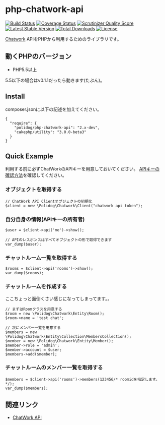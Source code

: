 php-chatwork-api
================

[![Build Status](https://travis-ci.org/polidog/php-chatwork-api.png?branch=develop)](https://travis-ci.org/polidog/php-chatwork-api)
[![Coverage Status](https://img.shields.io/coveralls/polidog/php-chatwork-api.svg)](https://coveralls.io/r/polidog/php-chatwork-api?branch=master)
[![Scrutinizer Quality Score](https://scrutinizer-ci.com/g/polidog/php-chatwork-api/badges/quality-score.png?s=56ea782f70ecfbe3de485e4be2a2c585455e44e3)](https://scrutinizer-ci.com/g/polidog/php-chatwork-api/)
[![Latest Stable Version](https://poser.pugx.org/polidog/php-chatwork-api/v/stable.svg)](https://packagist.org/packages/polidog/php-chatwork-api)
[![Total Downloads](https://poser.pugx.org/polidog/php-chatwork-api/downloads.svg)](https://packagist.org/packages/polidog/php-chatwork-api)
[![License](https://poser.pugx.org/polidog/php-chatwork-api/license.svg)](https://packagist.org/packages/polidog/php-chatwork-api)

[Chatwork](http://www.chatwork.com/ja/) APIをPHPから利用するためのライブラリです。

## 動くPHPのバージョン
- PHP5.5以上

5.5以下の場合はv0.1.1だったら動きます(たぶん)。


## Install

composer.jsonに以下の記述を加えてください。

```
{
  "require": {
    "polidog/php-chatwork-api": "2.x-dev",
    "cakephp/utility": "3.0.0-beta3"
  }
}
```


## Quick Example

利用する前に必ずChatWorkのAPIキーを用意しておいてください。
[APIキーの確認方法](http://developer.chatwork.com/ja/authenticate.html)を確認してください。

### オブジェクトを取得する

```
// ChatWork API Clientオブジェクトの初期化
$client = new \Polidog\Chatwork\Client("chatwork api token");
```

### 自分自身の情報(APIキーの所有者)

```
$user = $client->api('me')->show();

// APIのレスポンスはすべてオブジェクトの形で取得できます
var_dump($user);
```

### チャットルーム一覧を取得する

```
$rooms = $client->api('rooms')->show();
var_dump($rooms);
```

### チャットルームを作成する
ここちょっと面倒くさい感じになってしまってます。。

```
// まずはRoomクラスを用意する
$room = new \Polidog\Chatwork\Entity\Room();
$room->name = 'test chat';

// 次にメンバー一覧を用意する
$members = new \Polidog\Chatwork\Entity\Collection\MembersCollection();
$member = new \Polidog\Chatwork\Entity\Member();
$member->role = 'admin';
$member->account = $user;
$members->add($member);
```

### チャットルームのメンバー一覧を取得する
```
$members = $client->api('rooms')->members(123456/* roomidを指定します。*/);
var_dump($members);

```


## 関連リンク
- [ChatWork API](http://developer.chatwork.com/ja/)
